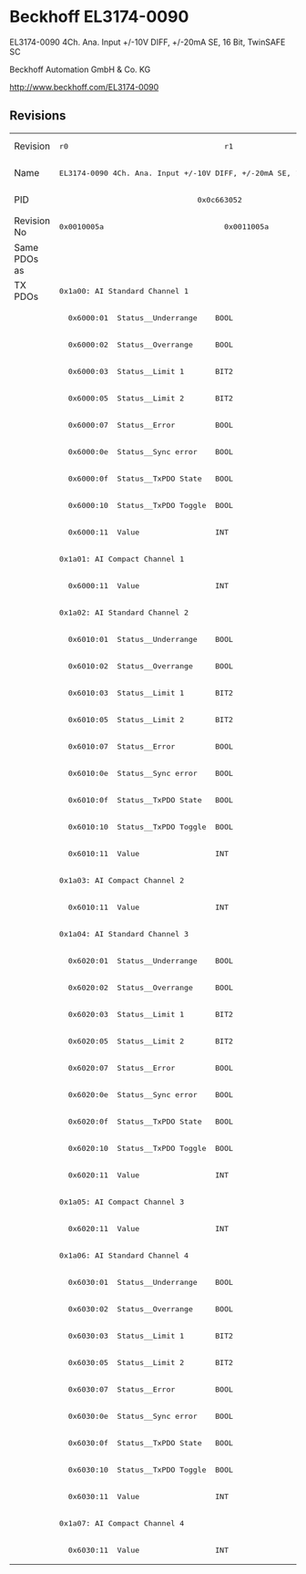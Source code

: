 # Beckhoff EL3174-0090

EL3174-0090 4Ch. Ana. Input +/-10V DIFF, +/-20mA SE, 16 Bit, TwinSAFE SC

Beckhoff Automation GmbH & Co. KG

http://www.beckhoff.com/EL3174-0090

## Revisions
<table>
<tr >
<td>Revision</td>
<td><pre>r0</pre></td>
<td><pre>r1</pre></td>
</tr>
<tr >
<td>Name</td>
<td colspan=2 align="center"><pre>EL3174-0090 4Ch. Ana. Input +/-10V DIFF, +/-20mA SE, 16 Bit, TwinSAFE SC</pre></td>
</tr>
<tr >
<td>PID</td>
<td colspan=2 align="center"><pre>0x0c663052</pre></td>
</tr>
<tr >
<td>Revision No</td>
<td><pre>0x0010005a</pre></td>
<td><pre>0x0011005a</pre></td>
</tr>
<tr >
<td>Same PDOs as</td>
<td colspan=2 align="center"><pre></pre></td>
</tr>
<tr class="txpdo pdosection">
<td rowspan=48 valign=top>TX PDOs</td>
<td colspan=2 align="left"><pre>0x1a00: AI Standard Channel 1</pre></td>
<td></td>
</tr>
<tr class="txpdo">
<td colspan=2 align="left"><pre>  0x6000:01  Status__Underrange    BOOL</pre></td>
</tr>
<tr class="txpdo">
<td colspan=2 align="left"><pre>  0x6000:02  Status__Overrange     BOOL</pre></td>
</tr>
<tr class="txpdo">
<td colspan=2 align="left"><pre>  0x6000:03  Status__Limit 1       BIT2</pre></td>
</tr>
<tr class="txpdo">
<td colspan=2 align="left"><pre>  0x6000:05  Status__Limit 2       BIT2</pre></td>
</tr>
<tr class="txpdo">
<td colspan=2 align="left"><pre>  0x6000:07  Status__Error         BOOL</pre></td>
</tr>
<tr class="txpdo">
<td colspan=2 align="left"><pre>  0x6000:0e  Status__Sync error    BOOL</pre></td>
</tr>
<tr class="txpdo">
<td colspan=2 align="left"><pre>  0x6000:0f  Status__TxPDO State   BOOL</pre></td>
</tr>
<tr class="txpdo">
<td colspan=2 align="left"><pre>  0x6000:10  Status__TxPDO Toggle  BOOL</pre></td>
</tr>
<tr class="txpdo">
<td colspan=2 align="left"><pre>  0x6000:11  Value                 INT</pre></td>
</tr>
<tr class="txpdo pdosection">
<td colspan=2 align="left"><pre>0x1a01: AI Compact Channel 1</pre></td>
</tr>
<tr class="txpdo">
<td colspan=2 align="left"><pre>  0x6000:11  Value                 INT</pre></td>
</tr>
<tr class="txpdo pdosection">
<td colspan=2 align="left"><pre>0x1a02: AI Standard Channel 2</pre></td>
</tr>
<tr class="txpdo">
<td colspan=2 align="left"><pre>  0x6010:01  Status__Underrange    BOOL</pre></td>
</tr>
<tr class="txpdo">
<td colspan=2 align="left"><pre>  0x6010:02  Status__Overrange     BOOL</pre></td>
</tr>
<tr class="txpdo">
<td colspan=2 align="left"><pre>  0x6010:03  Status__Limit 1       BIT2</pre></td>
</tr>
<tr class="txpdo">
<td colspan=2 align="left"><pre>  0x6010:05  Status__Limit 2       BIT2</pre></td>
</tr>
<tr class="txpdo">
<td colspan=2 align="left"><pre>  0x6010:07  Status__Error         BOOL</pre></td>
</tr>
<tr class="txpdo">
<td colspan=2 align="left"><pre>  0x6010:0e  Status__Sync error    BOOL</pre></td>
</tr>
<tr class="txpdo">
<td colspan=2 align="left"><pre>  0x6010:0f  Status__TxPDO State   BOOL</pre></td>
</tr>
<tr class="txpdo">
<td colspan=2 align="left"><pre>  0x6010:10  Status__TxPDO Toggle  BOOL</pre></td>
</tr>
<tr class="txpdo">
<td colspan=2 align="left"><pre>  0x6010:11  Value                 INT</pre></td>
</tr>
<tr class="txpdo pdosection">
<td colspan=2 align="left"><pre>0x1a03: AI Compact Channel 2</pre></td>
</tr>
<tr class="txpdo">
<td colspan=2 align="left"><pre>  0x6010:11  Value                 INT</pre></td>
</tr>
<tr class="txpdo pdosection">
<td colspan=2 align="left"><pre>0x1a04: AI Standard Channel 3</pre></td>
</tr>
<tr class="txpdo">
<td colspan=2 align="left"><pre>  0x6020:01  Status__Underrange    BOOL</pre></td>
</tr>
<tr class="txpdo">
<td colspan=2 align="left"><pre>  0x6020:02  Status__Overrange     BOOL</pre></td>
</tr>
<tr class="txpdo">
<td colspan=2 align="left"><pre>  0x6020:03  Status__Limit 1       BIT2</pre></td>
</tr>
<tr class="txpdo">
<td colspan=2 align="left"><pre>  0x6020:05  Status__Limit 2       BIT2</pre></td>
</tr>
<tr class="txpdo">
<td colspan=2 align="left"><pre>  0x6020:07  Status__Error         BOOL</pre></td>
</tr>
<tr class="txpdo">
<td colspan=2 align="left"><pre>  0x6020:0e  Status__Sync error    BOOL</pre></td>
</tr>
<tr class="txpdo">
<td colspan=2 align="left"><pre>  0x6020:0f  Status__TxPDO State   BOOL</pre></td>
</tr>
<tr class="txpdo">
<td colspan=2 align="left"><pre>  0x6020:10  Status__TxPDO Toggle  BOOL</pre></td>
</tr>
<tr class="txpdo">
<td colspan=2 align="left"><pre>  0x6020:11  Value                 INT</pre></td>
</tr>
<tr class="txpdo pdosection">
<td colspan=2 align="left"><pre>0x1a05: AI Compact Channel 3</pre></td>
</tr>
<tr class="txpdo">
<td colspan=2 align="left"><pre>  0x6020:11  Value                 INT</pre></td>
</tr>
<tr class="txpdo pdosection">
<td colspan=2 align="left"><pre>0x1a06: AI Standard Channel 4</pre></td>
</tr>
<tr class="txpdo">
<td colspan=2 align="left"><pre>  0x6030:01  Status__Underrange    BOOL</pre></td>
</tr>
<tr class="txpdo">
<td colspan=2 align="left"><pre>  0x6030:02  Status__Overrange     BOOL</pre></td>
</tr>
<tr class="txpdo">
<td colspan=2 align="left"><pre>  0x6030:03  Status__Limit 1       BIT2</pre></td>
</tr>
<tr class="txpdo">
<td colspan=2 align="left"><pre>  0x6030:05  Status__Limit 2       BIT2</pre></td>
</tr>
<tr class="txpdo">
<td colspan=2 align="left"><pre>  0x6030:07  Status__Error         BOOL</pre></td>
</tr>
<tr class="txpdo">
<td colspan=2 align="left"><pre>  0x6030:0e  Status__Sync error    BOOL</pre></td>
</tr>
<tr class="txpdo">
<td colspan=2 align="left"><pre>  0x6030:0f  Status__TxPDO State   BOOL</pre></td>
</tr>
<tr class="txpdo">
<td colspan=2 align="left"><pre>  0x6030:10  Status__TxPDO Toggle  BOOL</pre></td>
</tr>
<tr class="txpdo">
<td colspan=2 align="left"><pre>  0x6030:11  Value                 INT</pre></td>
</tr>
<tr class="txpdo pdosection">
<td colspan=2 align="left"><pre>0x1a07: AI Compact Channel 4</pre></td>
</tr>
<tr class="txpdo">
<td colspan=2 align="left"><pre>  0x6030:11  Value                 INT</pre></td>
</tr>
</table>

